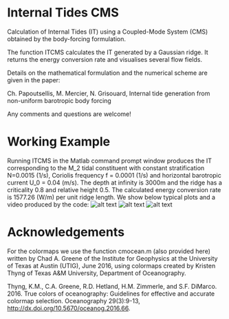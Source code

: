 # Internal Tides CMS

Calculation of Internal Tides (IT) using a Coupled-Mode System (CMS) obtained
by the body-forcing formulation.

The function ITCMS calculates the IT generated by a Gaussian ridge.
It returns the energy conversion rate and visualises several flow fields.

Details on the mathematical formulation and the numerical scheme are given in the paper:

Ch. Papoutsellis, M. Mercier, N. Grisouard, Internal tide generation from non-uniform barotropic body forcing

Any comments and questions are welcome!


# Working Example
Running ITCMS in the Matlab command prompt window produces the IT corresponding to the M_2 tidal constituent with constant stratification N=0.0015 (1/s), Coriolis frequency f = 0.0001 (1/s) and horizontal barotropic current U_0 = 0.04 (m/s). The depth at infinity is 3000m and the ridge has a criticality 0.8 and relative height 0.5. The calculated energy conversion rate is 1577.26 (W/m) per unit ridge length. We show below typical plots and a video produced by the code:
![alt text](https://github.com/ChPapoutsellis/InternalTidesCMSv1.0/blob/main/OUTPUT/psi.png?raw=true)
![alt text](https://github.com/ChPapoutsellis/InternalTidesCMSv1.0/blob/main/OUTPUT/u.png?raw=true)
![alt text](https://github.com/ChPapoutsellis/InternalTidesCMSv1.0/blob/main/OUTPUT/VIDEO.gif?raw=true)

# Acknowledgements
For the colormaps we use the function cmocean.m (also provided here) written by Chad A. Greene of the Institute for Geophysics at the 
University of Texas at Austin (UTIG), June 2016, using colormaps created by Kristen
Thyng of Texas A&M University, Department of Oceanography.

Thyng, K.M., C.A. Greene, R.D. Hetland, H.M. Zimmerle, and S.F. DiMarco. 2016. True 
colors of oceanography: Guidelines for effective and accurate colormap selection. 
Oceanography 29(3):9-13, http://dx.doi.org/10.5670/oceanog.2016.66.

